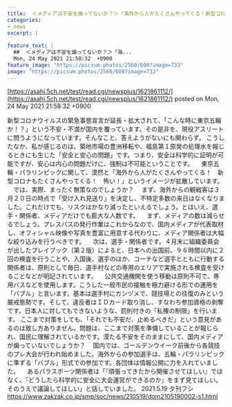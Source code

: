 ```yaml
---
title:  ＜メディアは不安を煽ってないか？＞「海外から人がたくさんやってくる！新型コロナもたくさんやってくる！」イメージが拡散  
categories:
- news
excerpt: |
  
feature_text: |
  ##  ＜メディアは不安を煽ってないか？＞「海...
  Mon, 24 May 2021 21:58:32  +0900
feature_image: "https://picsum.photos/2560/600?image=733"
image: "https://picsum.photos/2560/600?image=733"
---
```


[https://asahi.5ch.net/test/read.cgi/newsplus/1621861112/](https://asahi.5ch.net/test/read.cgi/newsplus/1621861112/)
posted on Mon, 24 May 2021 21:58:32  +0900

<!--more-->

新型コロナウイルスの緊急事態宣言が延長・拡大されて、「こんな時に東京五輪か！？」という不安・不満が国内を覆っています。その是非を、現役アスリートに問うようになっています。そんなこと、答えようがないにも関わらず。 こうしたなか、私が感じるのは、築地市場の豊洲移転や、福島第１原発の処理水を報じるときにも生じた「安全と安心の問題」です。つまり、安全は科学的に証明が可能ですが、安心は内心の問題だけに、強制は不可能ということです。 　東京五輪・パラリンピックに関して、漠然と「海外から人がたくさんやってくる！　新型コロナもたくさんやってくる！　怖い！」というイメージが拡散しています。 　では、実際、まったく無策なのでしょうか？ 　まず、海外からの観戦客は３月２０日の時点で「受け入れ見送り」を決定し、不特定多数の来日はなくなりました。これだけでも、リスクはかなり減ったといえるでしょう。とはいえ、選手・関係者、メディアだけでも膨大な人数です。 　まず、メディアの数は減らせるでしょう。プレスパスの発行作業はこれからなので、国内メディアが代表取材し、オフィシャル映像や写真を豊富に用意する代わりに、メディア関係者は大幅な絞り込みを行うべきです。 　次は、選手・関係者です。４月末に組織委員会が出したプレイブック（第２版）によると、日本への出国前、９６時間以内に２回の検査を行うことや、入国後、選手のほか、コーチなど選手とともに行動する関係者は、原則として毎日、選手村などの専用のエリアで実施される検査を受けることなどが明記されています。 　公共交通機関を使う移動は原則不可で、専用バスなどを使用します。こうした一般市民の接触を極力避ける形での運用を「バブル」と言います。基本は選手村にカンヅメで、競技場との往復のみという厳戒態勢です。そして、違反者はＩＤカード取り消し、すなわち参加資格の剥奪です。日本人に対してもできないような、罰則付きの「私権の制限」を行います。 ここまで対策をしても、「それでも不安だ、止めるべきだ」という意見があるのは致し方ありません。問題は、ここまで対策を準備していることが報じられ、国民に理解されているかです。漠たる不安をそのままにして、国内メディアが煽っていないでしょうか？ 　国内では、ゴールデンウイーク前後から各競技のプレ大会が行われ始めました。海外からの参加選手は、五輪・パラリンピックに準ずる「バブル」形式での参加です。各団体は情報公開に力を入れていました。 　あるパラスポーツ関係者は「『頑張ってきたから開催させてほしい』ではなく、『どうしたら科学的に安全に大会運営ができるのか』をまず見てほしい。そのうえで議論してほしい」と話していました。 2021.5.19 夕刊フシ https://www.zakzak.co.jp/smp/soc/news/210519/dom2105190002-s1.html

